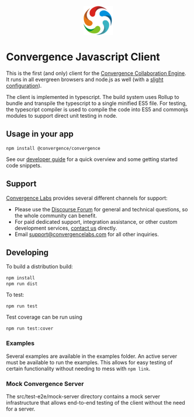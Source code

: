 <div align="center">
  <img  alt="Convergence Logo" height="80" src="assets/convergence-logo.png" >
</div>

# Convergence Javascript Client

This is the first (and only) client for the [Convergence Collaboration Engine](https://convergence.io).  It runs in all evergreen browsers and node.js as well (with a [slight configuration](https://docs.convergence.io/guide/getting-started.html)).

The client is implemented in typescript.  The build system uses Rollup to bundle and transpile the typescript to a single minified ES5 file.  For testing, the typescript compiler is used to compile the code into ES5 and commonjs modules to support direct unit testing in node.

## Usage in your app

```
npm install @convergence/convergence
```

See our [developer guide](https://docs.convergence.io/guide/getting-started.html) for a quick overview and some getting started code snippets.

## Support

[Convergence Labs](https://convergencelabs.com) provides several different channels for support:

- Please use the [Discourse Forum](https://forum.convergence.io) for general and technical questions, so the whole community can benefit.
- For paid dedicated support, integration assistance, or other custom development services, [contact us](https://convergence.io/contact-sales/) directly.
- Email <support@convergencelabs.com> for all other inquiries.


## Developing
To build a distribution build:
```
npm install
npm run dist
```

To test:
```
npm run test
```

Test coverage can be run using
```
npm run test:cover
```

### Examples
Several examples are available in the examples folder.  An active server must be available to run the
examples.  This allows for easy testing of certain functionality without needing to mess with `npm link`.


### Mock Convergence Server
The src/test-e2e/mock-server directory contains a mock server infrastructure that allows end-to-end testing
of the client without the need for a server.
